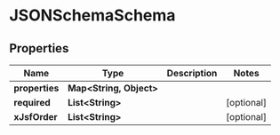 

# JSONSchemaSchema


## Properties

| Name | Type | Description | Notes |
|------------ | ------------- | ------------- | -------------|
|**properties** | **Map&lt;String, Object&gt;** |  |  |
|**required** | **List&lt;String&gt;** |  |  [optional] |
|**xJsfOrder** | **List&lt;String&gt;** |  |  [optional] |



